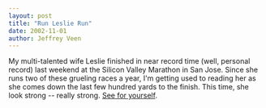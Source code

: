 ```yaml
---
layout: post
title: "Run Leslie Run"
date: 2002-11-01
author: Jeffrey Veen
---
```

My multi-talented wife Leslie finished in near record time (well, personal record) last weekend at the Silicon Valley Marathon in San Jose. Since she runs two of these grueling races a year, I'm getting used to reading her as she comes down the last few hundred yards to the finish. This time, she look strong -- really strong. <a href="http://veen.com/jeff/leslie_svmarathon.jpg">See for yourself</a>.
